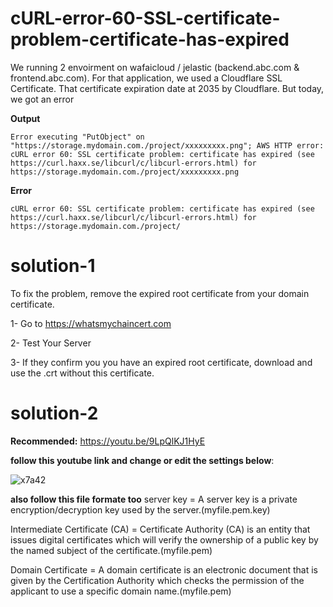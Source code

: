 # cURL-error-60-SSL-certificate-problem-certificate-has-expired
We running 2 envoirment on wafaicloud / jelastic (backend.abc.com &amp; frontend.abc.com). For that application, we used a Cloudflare SSL Certificate. That certificate expiration date at 2035 by Cloudflare. But today, we got an error 

**Output**
```
Error executing "PutObject" on "https://storage.mydomain.com./project/xxxxxxxxx.png"; AWS HTTP error: cURL error 60: SSL certificate problem: certificate has expired (see https://curl.haxx.se/libcurl/c/libcurl-errors.html) for https://storage.mydomain.com./project/xxxxxxxxx.png
```
**Error**
```
cURL error 60: SSL certificate problem: certificate has expired (see https://curl.haxx.se/libcurl/c/libcurl-errors.html) for https://storage.mydomain.com./project/
```
# solution-1
To fix the problem, remove the expired root certificate from your domain certificate.

1- Go to https://whatsmychaincert.com

2- Test Your Server

3- If they confirm you you have an expired root certificate, download and use the .crt without this certificate.

# solution-2
**Recommended:** https://youtu.be/9LpQlKJ1HyE

**follow this youtube link and change or edit the settings below**:

![x7a42](https://user-images.githubusercontent.com/71556060/161909354-bf26e87f-a9f3-4707-b855-57ee90f61416.png)

**also follow this file formate too**
server key = A server key is a private encryption/decryption key used by the server.(myfile.pem.key)

Intermediate Certificate (CA) = Certificate Authority (CA) is an entity that issues digital certificates which will verify the ownership of a public key by the named subject of the certificate.(myfile.pem)

Domain Certificate = A domain certificate is an electronic document that is given by the Certification Authority which checks the permission of the applicant to use a specific domain name.(myfile.pem)
